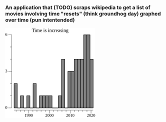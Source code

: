 
### An application that (TODO) scraps wikipedia to get a list of movies involving time "resets" (think groundhog day) graphed over time (pun intentended)

![TimeResetPlottedOverTime](hist2.png)